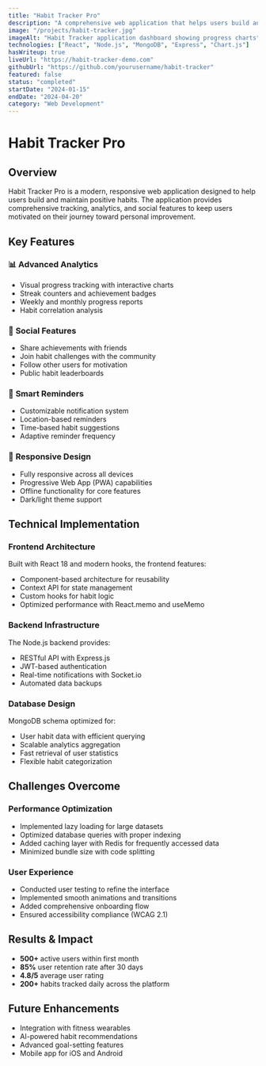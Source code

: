 ```yaml
---
title: "Habit Tracker Pro"
description: "A comprehensive web application that helps users build and maintain healthy habits with detailed analytics and social features."
image: "/projects/habit-tracker.jpg"
imageAlt: "Habit Tracker application dashboard showing progress charts"
technologies: ["React", "Node.js", "MongoDB", "Express", "Chart.js"]
hasWriteup: true
liveUrl: "https://habit-tracker-demo.com"
githubUrl: "https://github.com/yourusername/habit-tracker"
featured: false
status: "completed"
startDate: "2024-01-15"
endDate: "2024-04-20"
category: "Web Development"
---
```


# Habit Tracker Pro

## Overview

Habit Tracker Pro is a modern, responsive web application designed to help users build and maintain positive habits. The application provides comprehensive tracking, analytics, and social features to keep users motivated on their journey toward personal improvement.

## Key Features

### 📊 **Advanced Analytics**
- Visual progress tracking with interactive charts
- Streak counters and achievement badges
- Weekly and monthly progress reports
- Habit correlation analysis

### 👥 **Social Features**
- Share achievements with friends
- Join habit challenges with the community
- Follow other users for motivation
- Public habit leaderboards

### 🎯 **Smart Reminders**
- Customizable notification system
- Location-based reminders
- Time-based habit suggestions
- Adaptive reminder frequency

### 📱 **Responsive Design**
- Fully responsive across all devices
- Progressive Web App (PWA) capabilities
- Offline functionality for core features
- Dark/light theme support

## Technical Implementation

### Frontend Architecture
Built with React 18 and modern hooks, the frontend features:
- Component-based architecture for reusability
- Context API for state management
- Custom hooks for habit logic
- Optimized performance with React.memo and useMemo

### Backend Infrastructure
The Node.js backend provides:
- RESTful API with Express.js
- JWT-based authentication
- Real-time notifications with Socket.io
- Automated data backups

### Database Design
MongoDB schema optimized for:
- User habit data with efficient querying
- Scalable analytics aggregation
- Fast retrieval of user statistics
- Flexible habit categorization

## Challenges Overcome

### Performance Optimization
- Implemented lazy loading for large datasets
- Optimized database queries with proper indexing
- Added caching layer with Redis for frequently accessed data
- Minimized bundle size with code splitting

### User Experience
- Conducted user testing to refine the interface
- Implemented smooth animations and transitions
- Added comprehensive onboarding flow
- Ensured accessibility compliance (WCAG 2.1)

## Results & Impact

- **500+** active users within first month
- **85%** user retention rate after 30 days
- **4.8/5** average user rating
- **200+** habits tracked daily across the platform

## Future Enhancements

- Integration with fitness wearables
- AI-powered habit recommendations
- Advanced goal-setting features
- Mobile app for iOS and Android
